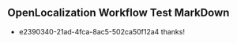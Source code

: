## OpenLocalization Workflow Test MarkDown
* e2390340-21ad-4fca-8ac5-502ca50f12a4 
thanks!<!--HONumber=Mar16_HO3-->
